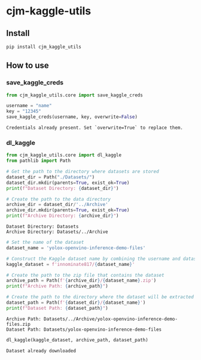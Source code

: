 cjm-kaggle-utils
================

<!-- WARNING: THIS FILE WAS AUTOGENERATED! DO NOT EDIT! -->

## Install

``` sh
pip install cjm_kaggle_utils
```

## How to use

### save_kaggle_creds

``` python
from cjm_kaggle_utils.core import save_kaggle_creds
```

``` python
username = "name"
key = "12345"
save_kaggle_creds(username, key, overwrite=False)
```

    Credentials already present. Set `overwrite=True` to replace them.

### dl_kaggle

``` python
from cjm_kaggle_utils.core import dl_kaggle
from pathlib import Path
```

``` python
# Get the path to the directory where datasets are stored
dataset_dir = Path("./Datasets/")
dataset_dir.mkdir(parents=True, exist_ok=True)
print(f"Dataset Directory: {dataset_dir}")

# Create the path to the data directory
archive_dir = dataset_dir/'../Archive'
archive_dir.mkdir(parents=True, exist_ok=True)
print(f"Archive Directory: {archive_dir}")
```

    Dataset Directory: Datasets
    Archive Directory: Datasets/../Archive

``` python
# Set the name of the dataset
dataset_name = 'yolox-openvino-inference-demo-files'

# Construct the Kaggle dataset name by combining the username and dataset name
kaggle_dataset = f'innominate817/{dataset_name}'
```

``` python
# Create the path to the zip file that contains the dataset
archive_path = Path(f'{archive_dir}/{dataset_name}.zip')
print(f"Archive Path: {archive_path}")

# Create the path to the directory where the dataset will be extracted
dataset_path = Path(f'{dataset_dir}/{dataset_name}')
print(f"Dataset Path: {dataset_path}")
```

    Archive Path: Datasets/../Archive/yolox-openvino-inference-demo-files.zip
    Dataset Path: Datasets/yolox-openvino-inference-demo-files

``` python
dl_kaggle(kaggle_dataset, archive_path, dataset_path)
```

    Dataset already downloaded
